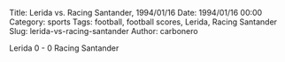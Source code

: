 Title: Lerida vs. Racing Santander, 1994/01/16
Date: 1994/01/16 00:00
Category: sports
Tags: football, football scores, Lerida, Racing Santander
Slug: lerida-vs-racing-santander
Author: carbonero


Lerida 0 - 0 Racing Santander
